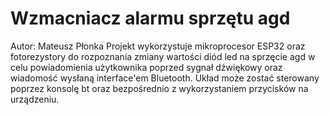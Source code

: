 # Wzmacniacz alarmu sprzętu agd
Autor: Mateusz Płonka
Projekt wykorzystuje mikroprocesor ESP32 oraz fotorezystory do rozpoznania zmiany wartości diód led na sprzęcie agd w celu powiadomienia użytkownika poprzed sygnał dźwiękowy oraz wiadomość wysłaną interface'em Bluetooth. Układ może zostać sterowany poprzez konsolę bt oraz bezpośrednio z wykorzystaniem przycisków na urządzeniu.
